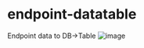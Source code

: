 # endpoint-datatable
Endpoint data to DB->Table
![image](https://user-images.githubusercontent.com/47244576/133975566-5cf5b9eb-8a25-407c-8b68-f2cad027ca27.png)
